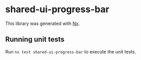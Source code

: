# shared-ui-progress-bar

This library was generated with [Nx](https://nx.dev).

## Running unit tests

Run `nx test shared-ui-progress-bar` to execute the unit tests.
